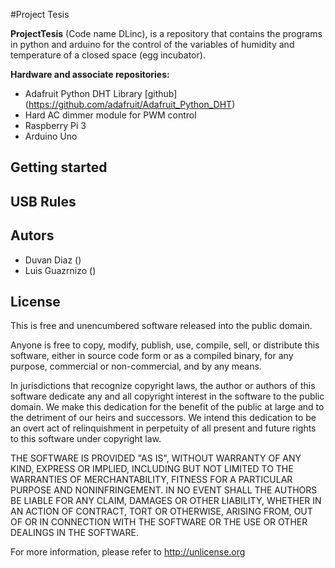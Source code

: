 #Project Tesis

**ProjectTesis** (Code name DLinc), is a repository that contains the programs in python and arduino for the control of the variables of humidity and temperature of a closed space (egg incubator).

**Hardware and associate repositories:**
* Adafruit Python DHT Library [github] (https://github.com/adafruit/Adafruit_Python_DHT)
* Hard AC dimmer module for PWM control
* Raspberry Pi 3
* Arduino Uno

## Getting started


## USB Rules


## Autors
* Duvan Diaz ()
* Luis Guazrnizo ()

## License
This is free and unencumbered software released into the public domain.

Anyone is free to copy, modify, publish, use, compile, sell, or
distribute this software, either in source code form or as a compiled
binary, for any purpose, commercial or non-commercial, and by any
means.

In jurisdictions that recognize copyright laws, the author or authors
of this software dedicate any and all copyright interest in the
software to the public domain. We make this dedication for the benefit
of the public at large and to the detriment of our heirs and
successors. We intend this dedication to be an overt act of
relinquishment in perpetuity of all present and future rights to this
software under copyright law.

THE SOFTWARE IS PROVIDED "AS IS", WITHOUT WARRANTY OF ANY KIND,
EXPRESS OR IMPLIED, INCLUDING BUT NOT LIMITED TO THE WARRANTIES OF
MERCHANTABILITY, FITNESS FOR A PARTICULAR PURPOSE AND NONINFRINGEMENT.
IN NO EVENT SHALL THE AUTHORS BE LIABLE FOR ANY CLAIM, DAMAGES OR
OTHER LIABILITY, WHETHER IN AN ACTION OF CONTRACT, TORT OR OTHERWISE,
ARISING FROM, OUT OF OR IN CONNECTION WITH THE SOFTWARE OR THE USE OR
OTHER DEALINGS IN THE SOFTWARE.

For more information, please refer to <http://unlicense.org>

